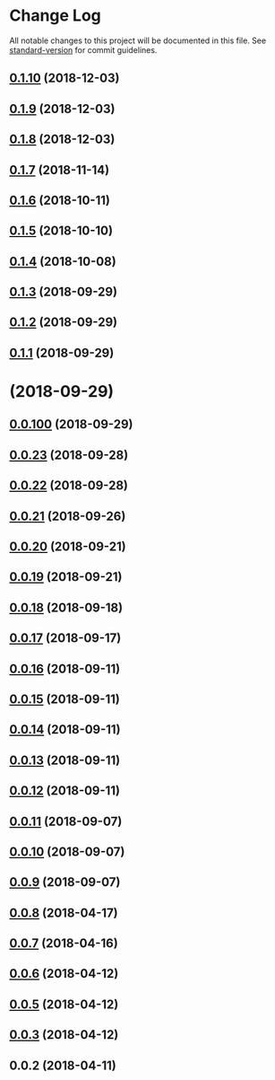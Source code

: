 # Change Log

All notable changes to this project will be documented in this file. See [standard-version](https://github.com/conventional-changelog/standard-version) for commit guidelines.

<a name="0.1.10"></a>
## [0.1.10](https://github.com/jiubao/swipe-core/compare/v0.1.9...v0.1.10) (2018-12-03)



<a name="0.1.9"></a>
## [0.1.9](https://github.com/jiubao/swipe-core/compare/v0.1.8...v0.1.9) (2018-12-03)



<a name="0.1.8"></a>
## [0.1.8](https://github.com/jiubao/swipe-core/compare/v0.1.7...v0.1.8) (2018-12-03)



<a name="0.1.7"></a>
## [0.1.7](https://github.com/jiubao/swipe-core/compare/v0.1.6...v0.1.7) (2018-11-14)



<a name="0.1.6"></a>
## [0.1.6](https://github.com/jiubao/swipe-core/compare/v0.1.5...v0.1.6) (2018-10-11)



<a name="0.1.5"></a>
## [0.1.5](https://github.com/jiubao/swipe-core/compare/v0.1.4...v0.1.5) (2018-10-10)



<a name="0.1.4"></a>
## [0.1.4](https://github.com/jiubao/swipe-core/compare/v0.1.3...v0.1.4) (2018-10-08)



<a name="0.1.3"></a>
## [0.1.3](https://github.com/jiubao/swipe-core/compare/v0.1.2...v0.1.3) (2018-09-29)



<a name="0.1.2"></a>
## [0.1.2](https://github.com/jiubao/swipe-core/compare/v0.1.1...v0.1.2) (2018-09-29)



<a name="0.1.1"></a>
## [0.1.1](https://github.com/jiubao/swipe-core/compare/v0.0.100...v0.1.1) (2018-09-29)



<a name=""></a>
# [](https://github.com/jiubao/swipe-core/compare/v0.0.100...v) (2018-09-29)



<a name="0.0.100"></a>
## [0.0.100](https://github.com/jiubao/swipe-core/compare/v0.0.23...v0.0.100) (2018-09-29)



<a name="0.0.23"></a>
## [0.0.23](https://github.com/jiubao/swipe-core/compare/v0.0.22...v0.0.23) (2018-09-28)



<a name="0.0.22"></a>
## [0.0.22](https://github.com/jiubao/swipe-core/compare/v0.0.21...v0.0.22) (2018-09-28)



<a name="0.0.21"></a>
## [0.0.21](https://github.com/jiubao/swipe-core/compare/v0.0.20...v0.0.21) (2018-09-26)



<a name="0.0.20"></a>
## [0.0.20](https://github.com/jiubao/swipe-core/compare/v0.0.19...v0.0.20) (2018-09-21)



<a name="0.0.19"></a>
## [0.0.19](https://github.com/jiubao/swipe-core/compare/v0.0.18...v0.0.19) (2018-09-21)



<a name="0.0.18"></a>
## [0.0.18](https://github.com/jiubao/swipe-core/compare/v0.0.17...v0.0.18) (2018-09-18)



<a name="0.0.17"></a>
## [0.0.17](https://github.com/jiubao/swipe-core/compare/v0.0.16...v0.0.17) (2018-09-17)



<a name="0.0.16"></a>
## [0.0.16](https://github.com/jiubao/swipe-core/compare/v0.0.15...v0.0.16) (2018-09-11)



<a name="0.0.15"></a>
## [0.0.15](https://github.com/jiubao/swipe-core/compare/v0.0.14...v0.0.15) (2018-09-11)



<a name="0.0.14"></a>
## [0.0.14](https://github.com/jiubao/swipe-core/compare/v0.0.13...v0.0.14) (2018-09-11)



<a name="0.0.13"></a>
## [0.0.13](https://github.com/jiubao/swipe-core/compare/v0.0.12...v0.0.13) (2018-09-11)



<a name="0.0.12"></a>
## [0.0.12](https://github.com/jiubao/swipe-core/compare/v0.0.11...v0.0.12) (2018-09-11)



<a name="0.0.11"></a>
## [0.0.11](https://github.com/jiubao/swipe-core/compare/v0.0.10...v0.0.11) (2018-09-07)



<a name="0.0.10"></a>
## [0.0.10](https://github.com/jiubao/swipe-core/compare/v0.0.9...v0.0.10) (2018-09-07)



<a name="0.0.9"></a>
## [0.0.9](https://github.com/jiubao/swipe-core/compare/v0.0.8...v0.0.9) (2018-09-07)



<a name="0.0.8"></a>
## [0.0.8](https://github.com/jiubao/swipe-core/compare/v0.0.7...v0.0.8) (2018-04-17)



<a name="0.0.7"></a>
## [0.0.7](https://github.com/jiubao/swipe-core/compare/v0.0.6...v0.0.7) (2018-04-16)



<a name="0.0.6"></a>
## [0.0.6](https://github.com/jiubao/swipe-core/compare/v0.0.5...v0.0.6) (2018-04-12)



<a name="0.0.5"></a>
## [0.0.5](https://github.com/jiubao/swipe-core/compare/v0.0.3...v0.0.5) (2018-04-12)



<a name="0.0.3"></a>
## [0.0.3](https://github.com/jiubao/swipe-core/compare/v0.0.2...v0.0.3) (2018-04-12)



<a name="0.0.2"></a>
## 0.0.2 (2018-04-11)
